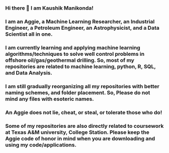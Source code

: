 ### Hi there 👋 I am Kaushik Manikonda!
### I am an Aggie, a Machine Learning Researcher, an Industrial Engineer, a Petroleum Engineer, an Astrophysicist, and a Data Scientist all in one.
### I am currently learning and applying machine learning algorithms/techniques to solve well control problems in offshore oil/gas/geothermal drilling. So, most of my repositories are related to machine learning, python, R, SQL, and Data Analysis.
### I am still gradually reorganizing all my repositories with better naming schemes, and folder placement. So, Please do not mind any files with esoteric names.
### An Aggie does not lie, cheat, or steal, or tolerate those who do!
### Some of my repositories are also directly related to coursework at Texas A&M university, College Station. Please keep the Aggie code of honor in mind when you are downloading and using my code/applications.
<!--
**kaushikmanikonda/Kaushikmanikonda** is a ✨ _special_ ✨ repository because its `README.md` (this file) appears on your GitHub profile.

Here are some ideas to get you started:

- 🔭 I’m currently working on ...
- 🌱 I’m currently learning ...
- 👯 I’m looking to collaborate on ...
- 🤔 I’m looking for help with ...
- 💬 Ask me about ...
- 📫 How to reach me: ...
- 😄 Pronouns: ...
- ⚡ Fun fact: ...
-->
